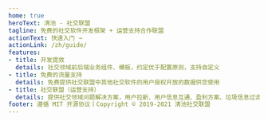 ```yaml
---
home: true
heroText: 清池 - 社交联盟
tagline: 免费的社交软件开发框架 + 运营支持合作联盟
actionText: 快速入门 →
actionLink: /zh/guide/
features:
- title: 开发提效
  details: 社交领域前后端业务组件、模板，约定优于配置原则，支持自定义
- title: 免费的流量支持
  details: 免费提供社交联盟中其他社交软件的用户授权开放的数据供您使用
- title: 社交联盟（运营支持）
  details: 提供社交领域问题解决方案，用户拉新、用户信息互通、盈利方案、垃圾信息过滤
footer: 遵循 MIT 开源协议丨Copyright © 2019-2021 清池社交联盟
---
```

